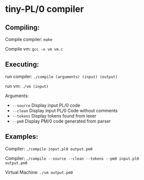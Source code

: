 # tiny-PL/0 compiler

Compiling:
----------

Compile compiler: `make`

Compile vm: `gcc -o vm vm.c`

Executing:
----------

run compiler: `./compile (arguments) (input) (output)`

run vm: `./vm (input)`

Arguments:

* `--source` Display input PL/0 code
* `--clean` Display input PL/0 Code without comments
* `--tokens` Display tokens found from lexer
* `--pm0` Display PM/0 code generated from parser

Examples:
---------

Compiler: `./compile input.pl0 output.pm0`

Compiler: `./compile --source --clean --tokens --pm0 input.pl0 output.pm0`

Virtual Machine: `./vm output.pm0`
